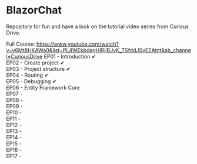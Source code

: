 # BlazorChat
Repository for fun and have a look on the tutorial video series from Curious Drive.


Full Course: https://www.youtube.com/watch?v=v6Mt8HKAWa0&list=PL4WEkbdagHIRjjBJvK_TSfddJSvEEAtnt&ab_channel=CuriousDrive
EP01 - Introduction ✔  
EP02 - Create project ✔  
EP03 - Project structure ✔  
EP04 - Routing ✔  
EP05 - Debugging ✔  
EP06 - Entity Framework Core  
EP07 -  
EP08 -  
EP09 -  
EP10 -  
EP11 -  
EP12 -  
EP13 -  
EP14 -  
EP15 -  
EP16 -  
EP17 -  
